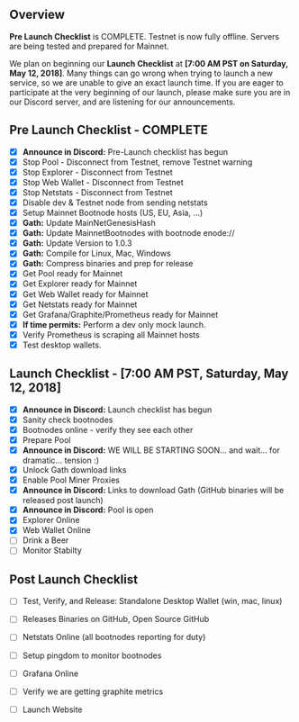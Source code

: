 ## Overview

__Pre Launch Checklist__ is COMPLETE. Testnet is now fully offline. Servers are being tested and prepared for Mainnet.

We plan on beginning our __Launch Checklist__ at __[7:00 AM PST on Saturday, May 12, 2018]__. Many things can go wrong when trying to launch a new service, so we are unable to give an exact launch time. If you are eager to participate at the very beginning of our launch, please make sure you are in our Discord server, and are listening for our announcements. 

## Pre Launch Checklist - COMPLETE
* [x] __Announce in Discord:__ Pre-Launch checklist has begun
* [x] Stop Pool - Disconnect from Testnet, remove Testnet warning
* [x] Stop Explorer - Disconnect from Testnet
* [x] Stop Web Wallet - Disconnect from Testnet
* [x] Stop Netstats - Disconnect from Testnet
* [x] Disable dev & Testnet node from sending netstats
* [x] Setup Mainnet Bootnode hosts (US, EU, Asia, ...)
* [x] __Gath:__ Update MainNetGenesisHash
* [x] __Gath:__ Update MainnetBootnodes with bootnode enode://
* [x] __Gath:__ Update Version to 1.0.3
* [x] __Gath:__ Compile for Linux, Mac, Windows
* [x] __Gath:__ Compress binaries and prep for release
* [x] Get Pool ready for Mainnet
* [x] Get Explorer ready for Mainnet
* [x] Get Web Wallet ready for Mainnet
* [x] Get Netstats ready for Mainnet
* [x] Get Grafana/Graphite/Prometheus ready for Mainnet
* [x] __If time permits:__ Perform a dev only mock launch.
* [x] Verify Prometheus is scraping all Mainnet hosts
* [x] Test desktop wallets.

## Launch Checklist - [7:00 AM PST, Saturday, May 12, 2018]
* [x] __Announce in Discord:__ Launch checklist has begun
* [x] Sanity check bootnodes
* [x] Bootnodes online - verify they see each other
* [x] Prepare Pool 
* [x] __Announce in Discord:__ WE WILL BE STARTING SOON... and wait... for dramatic... tension :)
* [x] Unlock Gath download links
* [x] Enable Pool Miner Proxies
* [x] __Announce in Discord:__ Links to download Gath (GitHub binaries will be released post launch)
* [x] __Announce in Discord:__ Pool is open
* [x] Explorer Online
* [x] Web Wallet Online
* [ ] Drink a Beer
* [ ] Monitor Stabilty

## Post Launch Checklist
* [ ] Test, Verify, and Release: Standalone Desktop Wallet (win, mac, linux)
* [ ] Releases Binaries on GitHub, Open Source GitHub
* [ ] Netstats Online (all bootnodes reporting for duty)
* [ ] Setup pingdom to monitor bootnodes
* [ ] Grafana Online
* [ ] Verify we are getting graphite metrics
* [ ] Launch Website

